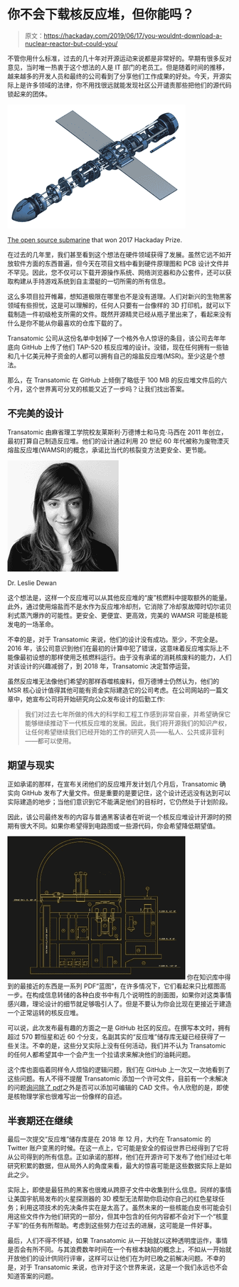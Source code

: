 # 你不会下载核反应堆，但你能吗？

> 原文：<https://hackaday.com/2019/06/17/you-wouldnt-download-a-nuclear-reactor-but-could-you/>

不管你用什么标准，过去的几十年对开源运动来说都是非常好的。早期有很多反对意见，当时唯一热衷于这个想法的人是 IT 部门的老员工。但是随着时间的推移，越来越多的开发人员和最终的公司看到了分享他们工作成果的好处。今天，开源实际上是许多领域的法律，你不用找很远就能发现社区公开谴责那些把他们的源代码锁起来的团体。

[![](img/06ef89f543aeba9621a66baf184edc46.png)](https://hackaday.com/wp-content/uploads/2019/06/transatomic_subglider.png)

[The open source submarine](https://hackaday.io/project/20458-osug-open-source-underwater-glider) that won 2017 Hackaday Prize.

在过去的几年里，我们甚至看到这个想法在硬件领域获得了发展。虽然它远不如开放软件方面的东西普遍，但今天在项目文档中看到硬件原理图和 PCB 设计文件并不罕见。因此，您不仅可以下载开源操作系统、网络浏览器和办公套件，还可以获取构建从手持游戏系统到自主潜艇的一切所需的所有信息。

这么多项目拉开帷幕，想知道极限在哪里也不是没有道理。人们对新兴的生物黑客领域有些担忧，这是可以理解的，任何人只要有一台像样的 3D 打印机，就可以下载制造一件初级枪支所需的文件。既然开源精灵已经从瓶子里出来了，看起来没有什么是你不能从你最喜欢的仓库下载的了。

Transatomic 公司从这份名单中划掉了一个格外令人惊讶的条目，该公司去年年底向 GitHub 上传了他们 TAP-520 核反应堆的设计。没错，现在任何拥有一些铀和几十亿美元种子资金的人都可以拥有自己的熔盐反应堆(MSR)。至少这是个想法。

那么，在 Transatomic 在 GitHub 上倾倒了略低于 100 MB 的反应堆文件后的六个月，这个世界离可分叉的核能又近了一步吗？让我们找出答案。

## 不完美的设计

Transatomic 由麻省理工学院校友莱斯利·万德博士和马克·马西在 2011 年创立，最初打算自己制造反应堆。他们的设计通过利用 20 世纪 60 年代被称为废物湮灭熔盐反应堆(WAMSR)的概念，承诺比当代的核裂变方法更安全、更节能。

[![](img/dd2692cac0bd03f15a278042aea2544b.png)](https://hackaday.com/wp-content/uploads/2019/06/transatomic_dewan.jpg)

Dr. Leslie Dewan

这个想法是，这样一个反应堆可以从其他反应堆的“废”核燃料中提取额外的能量。此外，通过使用熔盐而不是水作为反应堆冷却剂，它消除了冷却泵故障时切尔诺贝利式蒸汽爆炸的可能性。更安全、更便宜、更高效，完美的 WAMSR 可能是核能发电的一场革命。

不幸的是，对于 Transatomic 来说，他们的设计没有成功。至少，不完全是。2016 年，该公司意识到他们在最初的计算中犯了错误，这意味着反应堆实际上不能像最初设想的那样使用乏核燃料运行。由于没有承诺的消耗核废料的能力，人们对该设计的兴趣减弱了，到 2018 年，Transatomic 决定暂停运营。

虽然反应堆无法像他们希望的那样吞噬核废料，但万德博士仍然认为，他们的 MSR 核心设计值得其他可能有资金实际建造它的公司考虑。在公司网站的一篇文章中，她宣布公司将开始研究向公众发布设计的后勤工作:

> 我们对过去七年所做的伟大的科学和工程工作感到非常自豪，并希望确保它能够继续推动下一代核反应堆的发展。因此，我们将开源我们的知识产权，让任何希望继续我们已经开始的工作的研究人员——私人、公共或非营利——都可以使用。

## 期望与现实

正如承诺的那样，在宣布关闭他们的反应堆开发计划几个月后，Transatomic 确实向 GitHub 发布了大量文件。但是重要的是要记住，这个设计还远没有达到可以实际建造的地步；当他们意识到它不能满足他们的目标时，它仍然处于计划阶段。

因此，该公司最终发布的内容与普通黑客读者在听说一个核反应堆设计开源时的预期有很大不同。如果你希望得到电路图或一些源代码，你会希望降低期望值。

[![](img/e4fad25d8e561d7d71615ff036f0cd1e.png)](https://hackaday.com/wp-content/uploads/2019/06/reactor_dome.jpg) 你在知识库中得到的最接近的东西是一系列 PDF“蓝图”，在许多情况下，它们看起来只比框图高一步。在构成信息转储的各种白皮书中有几个说明性的剖面图，如果你对这类事情感兴趣，理论设计的细节就足够吸引人了。但是不要认为你会比现在更接近于建造一个正常运转的核反应堆。

可以说，此次发布最有趣的方面之一是 GitHub 社区的反应。在撰写本文时，拥有超过 570 颗恒星和近 60 个分支，名副其实的“反应堆”储存库无疑已经获得了一些关注。不幸的是，这些分叉实际上没有任何活动，我们并不认为 Transatomic 的任何人都希望其中一个会产生一个拉请求来解决他们的油耗问题。

这个库也面临着同样令人烦恼的逻辑问题，我们在 GitHub 上一次又一次地看到了这些问题。有人不得不提醒 Transatomic 添加一个许可文件，目前有一个未解决的问题[询问除了 pdf](https://github.com/transatomic/reactor/issues/6)之外是否可以添加可编辑的 CAD 文件。令人欣慰的是，即使是核物理学家也很难写出一份像样的自述。

## 半衰期还在继续

最后一次提交“反应堆”储存库是在 2018 年 12 月，大约在 Transatomic 的 Twitter 账户变黑的时候。在这一点上，它可能是安全的假设世界已经得到了它将从公司得到的所有信息。正如承诺的那样，他们在开源许可下发布了他们经过七年研究积累的数据，但从局外人的角度来看，最大的惊喜可能是这些数据实际上是如此之少。

实际上，即使是最狂热的黑客也很难从跨原子文件中收集到什么信息。同样的事情让美国宇航局发布的火星探测器的 3D 模型无法帮助你启动你自己的红色星球任务；利用这项技术的先决条件实在是太高了。虽然未来的一些核能白皮书可能会引用这些文件作为他们研究的一部分，但其中包含的任何内容都不会对下一个“核童子军”的任务有所帮助。考虑到这些努力在过去的进展，这可能是一件好事。

最后，人们不得不怀疑，如果 Transatomic 从一开始就以这种透明度运作，事情是否会有所不同。与其浪费数年时间在一个有根本缺陷的概念上，不如从一开始就开放他们的设计供同行评审，这样可以让他们在为时已晚之前解决问题。不幸的是，对于 Transatomic 来说，也许对于这个世界来说，这是一个我们永远也不会知道答案的问题。